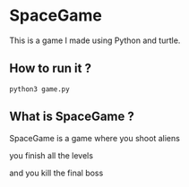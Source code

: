 # SpaceGame

This is a game I made using Python and turtle.

## How to run it ?

```
python3 game.py
```

## What is SpaceGame ?

SpaceGame is a game where you shoot aliens

you finish all the levels

and you kill the final boss



